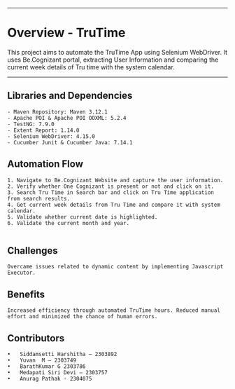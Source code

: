 ***
# Overview - TruTime #

This project aims to automate the TruTime App using Selenium WebDriver. It uses Be.Cognizant portal, extracting User Information and comparing the current week details of Tru time with the system calendar. 
***

## Libraries and Dependencies ##

```
- Maven Repository: Maven 3.12.1 
- Apache POI & Apache POI OOXML: 5.2.4 
- TestNG: 7.9.0 
- Extent Report: 1.14.0 
- Selenium WebDriver: 4.15.0 
- Cucumber Junit & Cucumber Java: 7.14.1

```

## Automation Flow ##
 
```
1. Navigate to Be.Cognizant Website and capture the user information.
2. Verify whether One Cognizant is present or not and click on it.
3. Search Tru Time in Search bar and click on Tru Time application from search results.
4. Get current week details from Tru Time and compare it with system calendar.
5. Validate whether current date is highlighted.
6. Validate the current month and year.
     
```

## Challenges ##
```
Overcame issues related to dynamic content by implementing Javascript Executor.
```

## Benefits ##
```
Increased efficiency through automated TruTime hours. Reduced manual effort and minimized the chance of human errors.
```

## Contributors ##

```
•	Siddamsetti Harshitha – 2303892
•	Yuvan  M – 2303749
•	BarathKumar G 2303786
•	Medapati Siri Devi – 2303757
•	Anurag Pathak - 2304075
```


